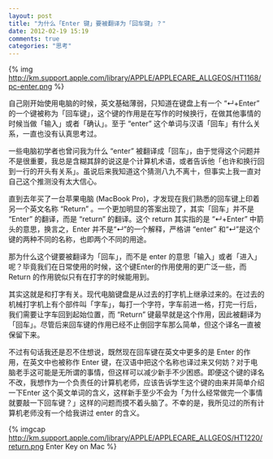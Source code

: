 ```yaml
---
layout: post
title: "为什么「Enter 键」要被翻译为「回车键」？"
date: 2012-02-19 15:19
comments: true
categories: "思考"
---
```


{% img http://km.support.apple.com/library/APPLE/APPLECARE_ALLGEOS/HT1168/pc-enter.png %}

自己刚开始使用电脑的时候，英文基础薄弱，只知道在键盘上有一个 “↵+Enter” 的一个键被称为「回车键」，这个键的作用是在写作的时候换行，在做其他事情的时候当做「输入」或者「确认」。至于 “enter” 这个单词与汉语「回车」有什么关系，一直也没有认真思考过。
<!--more-->

一些电脑初学者也曾问我为什么 “enter” 被翻译成「回车」，由于觉得这个问题并不是很重要，我总是含糊其辞的说这是个计算机术语，或者告诉他「也许和换行回到一行的开头有关系」。虽说后来我知道这个猜测八九不离十，但事实上我一直对自己这个推测没有太大信心。

直到去年买了一台苹果电脑 (MacBook Pro)，才发现在我们熟悉的回车键上印着另一个英文名称 “Return” 。一个更加明显的答案出现了，其实「回车」并不是 “Enter” 的翻译，而是 “return” 的翻译。这个 return 其实指的是 “↵+Enter” 中箭头的意思，换言之，Enter 并不是“↵”的一个解释，严格讲 “enter” 和“↵”是这个键的两种不同的名称，也即两个不同的用途。

那为什么这个键要被翻译为「回车」，而不是 enter 的意思「输入」或者「进入」呢？毕竟我们在日常使用的时候，这个键Enter的作用使用的更广泛一些，而 Return 的作用貌似只有在打字的时候能用到。

其实这就是和打字有关。现代电脑键盘是从过去的打字机上继承过来的。在过去的机械打字机上有个部件叫「字车」，每打一个字符，字车前进一格，打完一行后，我们需要让字车回到起始位置，而 “Return” 键最早就是这个作用，因此被翻译为「回车」。尽管后来回车键的作用已经不止倒回字车那么简单，但这个译名一直被保留下来。

不过有句话我还是忍不住想说，既然现在回车键在英文中更多的是 Enter 的作用，在英文中也被称作 Enter 键，在汉语中把这个名称也译过来又何妨？对于电脑老手这可能是无所谓的事情，但这样可以减少新手不少困惑。即便这个键的译名不改，我想作为一个负责任的计算机老师，应该告诉学生这个键的由来并简单介绍 一下Enter 这个英文单词的含义，这样新手至少不会为「为什么经常做完一个事情就要敲一下回车键？」这样的问题而摸不着头脑了。不幸的是，我所见过的所有计算机老师没有一个给我讲过 enter 的含义。

{% imgcap http://km.support.apple.com/library/APPLE/APPLECARE_ALLGEOS/HT1220/return.png Enter Key on Mac %}